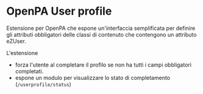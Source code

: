 # OpenPA User profile
Estensione per OpenPA che espone un'interfaccia semplificata per definire gli attributi obbligatori delle classi di contenuto che contengono un attributo eZUser.

L'estensione 
 - forza l'utente al completare il profilo se non ha tutti i campi obbligatori completati.
 - espone un modulo per visualizzare lo stato di completamento (`/userprofile/status`)